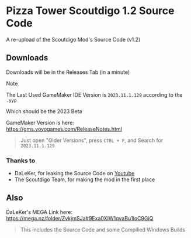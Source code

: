 # Pizza Tower Scoutdigo 1.2 Source Code
A re-upload of the Scoutdigo Mod's Source Code (v1.2)

## Downloads
Downloads will be in the Releases Tab (in a minute)

> [!NOTE]
> The Last Used GameMaker IDE Version is ```2023.11.1.129``` according to the ```.yyp```
> 
> Which should be the 2023 Beta

GameMaker Version is here: https://gms.yoyogames.com/ReleaseNotes.html
> Just open "Older Versions", press ```CTRL + F```, and Search for ```2023.11.1.129```

### Thanks to
- DaLeKer, for leaking the Source Code on [Youtube](https://www.youtube.com/watch?v=eoHOUO1kM8I)
- The Scoutdigo Team, for making the mod in the first place

## Also
DaLeKer's MEGA Link here: https://mega.nz/folder/ZvkjmSJa#9Exa0XIW1qvaBu1loC9GiQ
> This includes the Source Code and some Compilied Windows Builds
